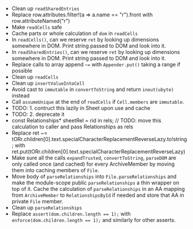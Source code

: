 - Clean up `readSharedEntries`
- Replace row.attributes.filter!(a => a.name == "r").front with row.attributeNamed("r")
- Make `readCells` safe
- Cache parts or whole calculation of `dom` in `readCells`
- In `readCells()`, can we reserve `ret` by looking up dimensions
  somewhere in DOM. Print string passed to DOM and look into it.
- In `readSharedEntries()`, can we reserve `ret` by looking up dimensions
  somewhere in DOM. Print string passed to DOM and look into it.
- Replace calls to array append `~=` with `Appender.put()` taking a range if possible
- Clean up `readCells`
- Clean up `insertValueIntoCell`
- Avoid cast to `immutable` in `convertToString` and return `inout(ubyte)` instead
- Call `assumeUnique` at the end of `readCells` if `Cell.members` are
  `immutable`.
- TODO: 1. contruct this lazily in Sheet upon use and cache
- TODO: 2. deprecate it
- const Relationships* sheetRel = rid in rels; // TODO: move this calculation to caller and pass Relationships as rels
- Replace ret ~= tORr.children[0].text.specialCharacterReplacementReverseLazy.to!string; with
  ret.put(tORr.children[0].text.specialCharacterReplacementReverseLazy)
- Make sure all the calls `expandTrusted`, `convertToString`, `parseDOM` are
  only called once (and cached) for every ArchiveMember by moving them into
  caching members of `File`.
- Move body of `parseRelationships` into `File.parseRelationships` and make the
  module-scope public `parseRelationships` a thin wrapper on top of it. Cache
  the calculation of `parseRelationships` in an AA mapping from `ArchiveMember`
  to `RelationshipsById` if needed and store that AA in private `File` member.
- Clean up `parseRelationships`
- Replace `assert(dom.children.length == 1);` with `enforce(dom.children.length == 1);`
  and similarly for other asserts.
